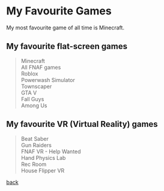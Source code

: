 # My Favourite Games

My most favourite game of all time is Minecraft.

## My favourite flat-screen games<br>
> Minecraft<br>
> All FNAF games<br>
> Roblox<br>
> Powerwash Simulator<br>
> Townscaper<br>
> GTA V<br>
> Fall Guys<br>
> Among Us<br>

## My favourite VR (Virtual Reality) games<br>
> Beat Saber<br>
> Gun Raiders<br>
> FNAF VR - Help Wanted<br>
> Hand Physics Lab<br>
> Rec Room<br>
> House Flipper VR<br>

[back](./)
